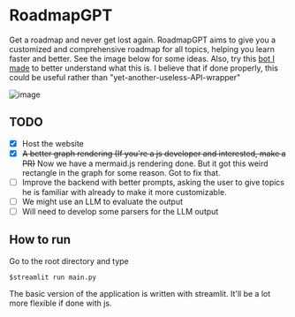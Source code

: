 # RoadmapGPT
Get a roadmap and never get lost again. RoadmapGPT aims to give you a customized and comprehensive roadmap for all topics, helping you learn faster and better. See the image below for some ideas. Also, try this [bot I made](https://poe.com/Roadmap) to better understand what this is. I believe that if done properly, this could be useful rather than "yet-another-useless-API-wrapper"

![image](https://github.com/robinroy03/RoadmapGPT/assets/115863770/1a39d6f0-54fe-4cd2-9cf6-0188d135d0b2)

## TODO

- [X] Host the website 
- [X] ~~A better graph rendering (If you're a js developer and interested, make a PR)~~ 
Now we have a mermaid.js rendering done. But it got this weird rectangle in the graph for some reason. Got to fix that.
- [ ] Improve the backend with better prompts, asking the user to give topics he is familiar with already to make it more customizable.
- [ ] We might use an LLM to evaluate the output 
- [ ] Will need to develop some parsers for the LLM output

## How to run

Go to the root directory and type 
```
$streamlit run main.py
```

The basic version of the application is written with streamlit. It'll be a lot more flexible if done with js.
